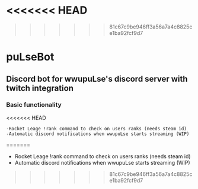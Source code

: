 <<<<<<< HEAD
=======

>>>>>>> 81c67c9be946ff3a56a7a4c8825ce1ba92fcf9d7
# puLseBot

## Discord bot for wwupuLse's discord server with twitch integration

### Basic functionality
<<<<<<< HEAD

    -Rocket Leage !rank command to check on users ranks (needs steam id)
    -Automatic discord notifications when wwupuLse starts streaming (WIP)
=======
   - Rocket Leage !rank command to check on users ranks (needs steam id)
   - Automatic discord notifications when wwupuLse starts streaming (WIP)
>>>>>>> 81c67c9be946ff3a56a7a4c8825ce1ba92fcf9d7
